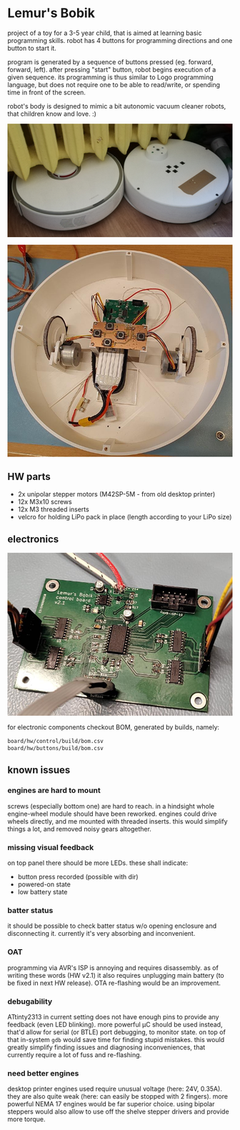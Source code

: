 # Lemur's Bobik

project of a toy for a 3-5 year child, that is aimed at learning basic programming skills.
robot has 4 buttons for programming directions and one button to start it.

program is generated by a sequence of buttons pressed (eg. forward, forward, left).
after pressing "start" button, robot begins execution of a given sequence.
its programming is thus similar to Logo programming language, but does not require one to be able to read/write, or spending time in front of the screen.

robot's body is designed to mimic a bit autonomic vacuum cleaner robots, that children know and love. :)

![comparison of toy and real robot](pic/comparison.jpg)

![robot's interior](pic/inside.jpg)


## HW parts

* 2x unipolar stepper motors (M42SP-5M - from old desktop printer)
* 12x M3x10 screws
* 12x M3 threaded inserts
* velcro for holding LiPo pack in place (length according to your LiPo size)


## electronics

![main control board](pic/ctrl_board.jpg)

for electronic components checkout BOM, generated by builds, namely:
```
board/hw/control/build/bom.csv
board/hw/buttons/build/bom.csv
```


## known issues


### engines are hard to mount

screws (especially bottom one) are hard to reach.
in a hindsight whole engine-wheel module should have been reworked.
engines could drive wheels directly, and me mounted with threaded inserts.
this would simplify things a lot, and removed noisy gears altogether.


### missing visual feedback

on top panel there should be more LEDs.
these shall indicate:
* button press recorded (possible with dir)
* powered-on state
* low battery state


### batter status

it should be possible to check batter status w/o opening enclosure and disconnecting it.
currently it's very absorbing and inconvenient.


### OAT

programming via AVR's ISP is annoying and requires disassembly.
as of writing these words (HW v2.1) it also requires unplugging main battery (to be fixed in next HW release).
OTA re-flashing would be an improvement.


### debugability

ATtinty2313 in current setting does not have enough pins to provide any feedback (even LED blinking).
more powerful µC should be used instead, that'd allow for serial (or BTLE) port debugging, to monitor state.
on top of that in-system `gdb` would save time for finding stupid mistakes.
this would greatly simplify finding issues and diagnosing inconveniences, that currently require a lot of fuss and re-flashing.


### need better engines

desktop printer engines used require unusual voltage (here: 24V, 0.35A).
they are also quite weak (here: can easily be stopped with 2 fingers).
more powerful NEMA 17 engines would be far superior choice.
using bipolar steppers would also allow to use off the shelve stepper drivers and provide more torque.
